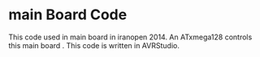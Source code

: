 main Board Code
=============

This code used in main board in iranopen 2014.
An ATxmega128 controls this main board .
This code is written in AVRStudio.
